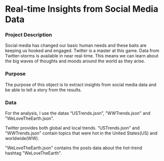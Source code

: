# Real-time Insights from Social Media Data

### Project Description
<p> Social media has changed our basic human needs and these baits are keeping us hooked and engaged. Twitter is a master at this game. Data from Twitter-storms is available in near real-time. This means we can learn about the big waves of thoughts and moods around the world as they arise. </p>

### Purpose
<p> The purpose of this object is to extract insights from social media data and be able to tell a story from the results. </p>

### Data
<p> For the analysis, I use the datas “USTrends.json”, "WWTrends.json" and "WeLoveTheEarth.json".</p>
<p> Twitter provides both global and local trends. “USTrends.json” and "WWTrends.json" contain topics that were hot in the United States(US) and worldwide(WW).</p>
<p> "WeLoveTheEarth.json" contains the posts data about the hot-trend hashtag "WeLoveTheEarth".
